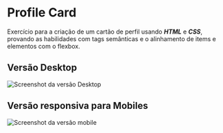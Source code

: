 # Profile Card

Exercício para a criação de um cartão de perfil usando ***HTML*** e ***CSS***, provando as habilidades com tags semânticas e o alinhamento de items e elementos com o flexbox.

## Versão Desktop

![Screenshot da versão Desktop](src="./design/Screnshot_descktop.png")

## Versão responsiva para Mobiles

![Screenshot da versão mobile](src="./design/Screenshot_mobile.png")
